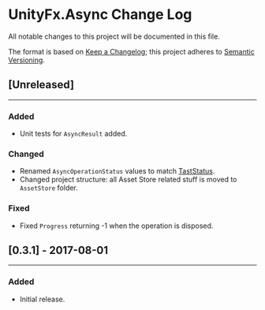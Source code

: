 # UnityFx.Async Change Log
All notable changes to this project will be documented in this file.

The format is based on [Keep a Changelog](http://keepachangelog.com/); this project adheres to [Semantic Versioning](http://semver.org/).

## [Unreleased]
----------------------------------

### Added
- Unit tests for `AsyncResult` added.

### Changed
- Renamed `AsyncOperationStatus` values to match [TastStatus](https://msdn.microsoft.com/ru-ru/library/system.threading.tasks.taskstatus(v=vs.110).aspx).
- Changed project structure: all Asset Store related stuff is moved to `AssetStore` folder.

### Fixed
- Fixed `Progress` returning -1 when the operation is disposed.

## [0.3.1] - 2017-08-01
----------------------------------

### Added
- Initial release.

